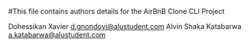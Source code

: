 #This file contains authors details for the AirBnB Clone CLI Project

Dohessikan Xavier <d.gnondoyi@alustudent.com>
Alvin Shaka Katabarwa <a.katabarwa@alustudent.com>

